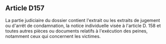 Article D157
----
La partie judiciaire du dossier contient l'extrait ou les extraits de jugement
ou d'arrêt de condamnation, la notice individuelle visée à l'article D. 158 et
toutes autres pièces ou documents relatifs à l'exécution des peines, notamment
ceux qui concernent les victimes.
